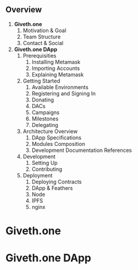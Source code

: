 ## Overview
1. **Giveth.one**
    1. Motivation & Goal
    1. Team Structure
    1. Contact & Social
2. **Giveth.one DApp**
    1. Prerequisities
        1. Installing Metamask
        1. Importing Accounts
        1. Explaining Metamask
    1. Getting Started
        1. Available Environments
        1. Registering and Signing In
        1. Donating
        1. DACs
        1. Campaigns
        1. Milestones
        1. Delegating
    1. Architecture Overview
        1. DApp Specifications
        1. Modules Composition
        1. Development Documentation References
    1. Development
        1. Setting Up
        1. Contributing
    2. Deployment
        1. Deploying Contracts
        1. DApp & Feathers
        1. Node
        1. IPFS
        1. nginx

# Giveth.one

# Giveth.one DApp
